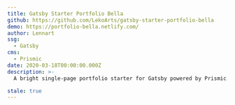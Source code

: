 ```yaml
---
title: Gatsby Starter Portfolio Bella
github: https://github.com/LekoArts/gatsby-starter-portfolio-bella
demo: https://portfolio-bella.netlify.com/
author: Lennart
ssg:
  - Gatsby
cms:
  - Prismic
date: 2020-03-18T00:00:00.000Z
description: >-
  A bright single-page portfolio starter for Gatsby powered by Prismic.io. The target audience are designers and photographers.

stale: true
---
```

